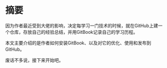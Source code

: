 # 摘要
因为作者最近受到大佬的影响，决定每学习一门技术的时候，就在GitHub上建一个仓库，存放自己的经验总结，并用GitBook记录自己的学习历程。
  
本文主要介绍的是作者如何安装GitBook、以及对它的优化、使用和发布到GitHub。  

废话不多说，接下来开始吧。

